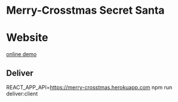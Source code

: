 # Merry-Crosstmas Secret Santa

# Website
[online demo](http://samuelmartineau.com/merry-crosstmas/)

## Deliver
REACT_APP_API=https://merry-crosstmas.herokuapp.com npm run deliver:client